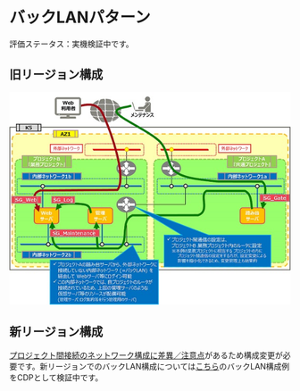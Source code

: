 # バックLANパターン

評価ステータス：実機検証中です。



## 旧リージョン構成

![17](images/17.jpg)



## 新リージョン構成

[プロジェクト間接続のネットワーク構成に差異／注意点](../networkdesign/projectconnection.md)があるため構成変更が必要です。新リージョンでのバックLAN構成については[こちら](../networkdesign/vrouter-network.md#バックlan構成例)のバックLAN構成例をCDPとして検証中です。